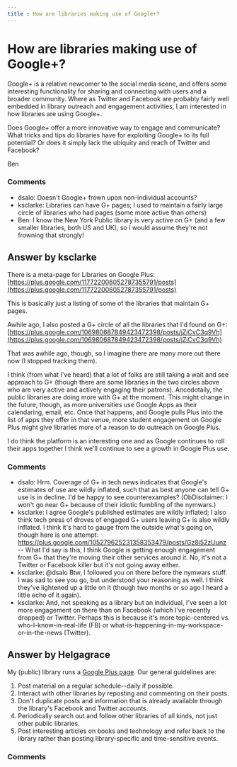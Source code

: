 ```yaml
---
title : How are libraries making use of Google+?
---
```

How are libraries making use of Google+?
=====================
Google+ is a relative newcomer to the social media scene, and offers
some interesting functionality for sharing and connecting with users and
a broader community. Where as Twitter and Facebook are probably fairly
well embedded in library outreach and engagement activities, I am
interested in how libraries are using Google+.

Does Google+ offer a more innovative way to engage and communicate? What
tricks and tips do libraries have for exploiting Google+ to its full
potential? Or does it simply lack the ubiquity and reach of Twitter and
Facebook?

Ben

### Comments ###
* dsalo: Doesn't Google+ frown upon non-individual accounts?
* ksclarke: Libraries can have G+ pages; I used to maintain a fairly large circle of
libraries who had pages (some more active than others)
* Ben: I know the New York Public library is very active on G+ (and a few
smaller libraries, both US and UK), so I would assume they're not
frowning that strongly!


Answer by ksclarke
----------------
There is a meta-page for Libraries on Google Plus:
[https://plus.google.com/117722006052787355791/posts](https://plus.google.com/117722006052787355791/posts)

This is basically just a listing of some of the libraries that maintain
G+ pages.

Awhile ago, I also posted a G+ circle of all the libraries that I'd
found on G+:
[https://plus.google.com/106980687849423472398/posts/jZiCvC3q9Vh](https://plus.google.com/106980687849423472398/posts/jZiCvC3q9Vh)

That was awhile ago, though, so I imagine there are many more out there
now (I stopped tracking them).

I think (from what I've heard) that a lot of folks are still taking a
wait and see approach to G+ (though there are some libraries in the two
circles above who are very active and actively engaging their patrons).
Ancedotally, the public libraries are doing more with G+ at the moment.
This might change in the future, though, as more universities use Google
Apps as their calendaring, email, etc. Once that happens, and Google
pulls Plus into the list of apps they offer in that venue, more student
engagement on Google Plus might give libraries more of a reason to do
outreach on Google Plus.

I do think the platform is an interesting one and as Google continues to
roll their apps together I think we'll continue to see a growth in
Google Plus use.

### Comments ###
* dsalo: Hrm. Coverage of G+ in tech news indicates that Google's estimates of
use are wildly inflated, such that as best anyone can tell G+ use is in
decline. I'd be happy to see counterexamples? (ObDisclaimer: I won't go
near G+ because of their idiotic fumbling of the nymwars.)
* ksclarke: I agree Google's published estimates are wildly inflated; I also think
tech press of droves of engaged G+ users leaving G+ is also wildly
inflated. I think it's hard to gauge from the outside what's going on,
though here is one attempt:
https://plus.google.com/105279625231358353479/posts/Gz8i52zUunz -- What
I'd say is this, I think Google is getting enough engagement from G+
that they're moving their other services around it. No, it's not a
Twitter or Facebook killer but it's not going away either.
* ksclarke: @dsalo Btw, I followed you on there before the nymwars stuff. I was sad
to see you go, but understood your reasoning as well. I think they've
lightened up a little on it (though two months or so ago I heard a
little echo of it again).
* ksclarke: And, not speaking as a library but an individual, I've seen a lot more
engagement on there than on Facebook (which I've recently dropped) or
Twitter. Perhaps this is because it's more topic-centered vs.
who-I-know-in-real-life (FB) or
what-is-happening-in-my-workspace-or-in-the-news (Twitter).

Answer by Helgagrace
----------------
My (public) library runs a [Google Plus
page](https://plus.google.com/105510969822001585834). Our general
guidelines are:

1.  Post material on a regular schedule--daily if possible.
2.  Interact with other libraries by reposting and commenting on their
    posts.
3.  Don't duplicate posts and information that is already available
    through the library's Facebook and Twitter accounts.
4.  Periodically search out and follow other libraries of all kinds, not
    just other public libraries.
5.  Post interesting articles on books and technology and refer back to
    the library rather than posting library-specific and time-sensitive
    events.


### Comments ###


